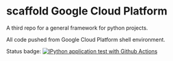 # scaffold Google Cloud Platform
A third repo for a general framework for python projects.

All code pushed from Google Cloud Platform shell environment.

Status badge: [![IPython application test with Github Actions](https://github.com/Samia1117/scaffold/actions/workflows/basic.yml/badge.svg)](https://github.com/Samia1117/scaffold/actions/workflows/basic.yml)

